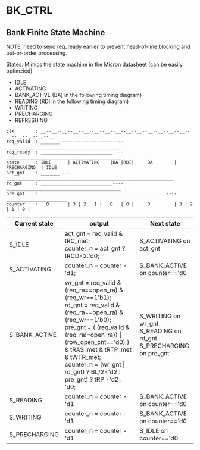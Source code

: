 # BK_CTRL

## Bank Finite State Machine

NOTE: need to send req_ready eariler to prevent head-of-line blocking and out-or-order processing.

States: Mimics the state machine in the Micron datasheet (can be easily optimzied)

- IDLE
- ACTIVATING
- BANK_ACTIVE (BA) in the following timing diagram)
- READING (RDI in the following timing diagram)
- WRITING
- PRECHARGING
- REFRESHING


```
clk        : __--__--__--__--__--__--__--__--__--__--__--__--__--__--__--__--__--__--__
req_valid  : _______------------------------___________________________________________
req_ready  : ___________________________----___________________________________________
state      : IDLE      | ACTIVATING    |BA |RDI|     BA        |  PRECHARGING  | IDLE
act_gnt    : _______----_______________________________________________________________
rd_gnt     : ___________________________----___________________________________________
pre_gnt    : _______________________________________________----_______________________
counter    :   0       | 3 | 2 | 1 |   0   | 0 |     0         | 3 | 2 | 1 | 0 |
```


| Current state | output                                                                  | Next state                    |
| ------------- | ----------------------------------------------------------------------- | ----------------------------- |
| S_IDLE        | act_gnt = req_valid & tRC_met;<br /> counter_n = act_gnt ? tRCD-2:'d0;  | S_ACTIVATING on act_gnt       |
| S_ACTIVATING  | counter_n = counter - 'd1;                                              | S_BANK_ACTIVE on counter=='d0 |
| S_BANK_ACTIVE | wr_gnt = req_valid & (req_ra==open_ra) & (req_wr==1'b1); <br /> rd_gnt = req_valid & (req_ra==open_ra) & (req_wr==1'b0); <br /> pre_gnt = ( (req_valid & (req_ra!=open_ra)) \| (row_open_cnt=='d0) ) & tRAS_met & tRTP_met & tWTR_met; <br />counter_n = (wr_gnt \| rd_gnt) ? BL/2-'d2 : pre_gnt) ? tRP -'d2 : 'd0;                                           | S_WRITING on wr_gnt <br /> S_READING on rd_gnt <br /> S_PRECHARGING on pre_gnt |
| S_READING     | counter_n = counter - 'd1                                               | S_BANK_ACTIVE on counter=='d0 |
| S_WRITING     | counter_n = counter - 'd1                                               | S_BANK_ACTIVE on counter=='d0 |
| S_PRECHARGING | counter_n = counter - 'd1                                               | S_IDLE on counter=='d0        |
